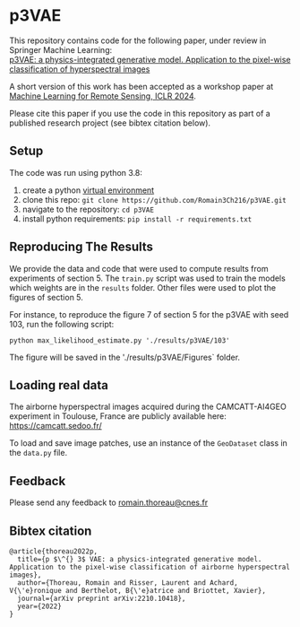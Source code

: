 # p3VAE

This repository contains code for the following paper, under review in Springer Machine Learning: <br>
[p3VAE: a physics-integrated generative model. Application to the pixel-wise classification of hyperspectral images](https://arxiv.org/abs/2210.10418)

A short version of this work has been accepted as a workshop paper at [Machine Learning for Remote Sensing, ICLR 2024](https://ml-for-rs.github.io/iclr2024/).

Please cite this paper if you use the code in this repository as part of a published research project (see bibtex citation below).

## Setup

The code was run using python 3.8:

1. create a python [virtual environment](https://docs.conda.io/projects/conda/en/latest/user-guide/tasks/manage-environments.html)
2. clone this repo: ```git clone https://github.com/Romain3Ch216/p3VAE.git```
3. navigate to the repository: ```cd p3VAE```
4. install python requirements: ```pip install -r requirements.txt```

## Reproducing The Results

We provide the data and code that were used to compute results from experiments of section 5.
The `train.py` script was used to train the models which weights are in the `results` folder. 
Other files were used to plot the figures of section 5.

For instance, to reproduce the figure 7 of section 5 for the p3VAE with seed 103, run the following script:

```python max_likelihood_estimate.py './results/p3VAE/103'```

The figure will be saved in the './results/p3VAE/Figures` folder.

## Loading real data

The airborne hyperspectral images acquired during the CAMCATT-AI4GEO experiment in Toulouse, France are publicly available here: https://camcatt.sedoo.fr/

To load and save image patches, use an instance of the `GeoDataset` class in the `data.py` file.

## Feedback

Please send any feedback to romain.thoreau@cnes.fr

## Bibtex citation

```
@article{thoreau2022p,
  title={p $\^{} 3$ VAE: a physics-integrated generative model. Application to the pixel-wise classification of airborne hyperspectral images},
  author={Thoreau, Romain and Risser, Laurent and Achard, V{\'e}ronique and Berthelot, B{\'e}atrice and Briottet, Xavier},
  journal={arXiv preprint arXiv:2210.10418},
  year={2022}
}

```
